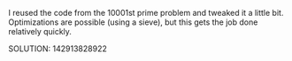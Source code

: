 I reused the code from the 10001st prime problem and tweaked it a little bit.
Optimizations are possible (using a sieve), but this gets the job done
relatively quickly.

SOLUTION: 142913828922
